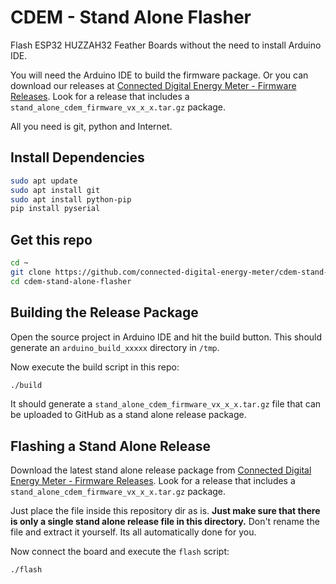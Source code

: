 # CDEM - Stand Alone Flasher

Flash ESP32 HUZZAH32 Feather Boards without the need to install Arduino IDE.

You will need the Arduino IDE to build the firmware package. Or you can download our releases at [Connected Digital Energy Meter - Firmware Releases](https://github.com/connected-digital-energy-meter/cdem_firmware/releases). Look for a release that includes a `stand_alone_cdem_firmware_vx_x_x.tar.gz` package.

All you need is git, python and Internet.

## Install Dependencies

```bash
sudo apt update
sudo apt install git
sudo apt install python-pip
pip install pyserial
```

## Get this repo

```bash
cd ~
git clone https://github.com/connected-digital-energy-meter/cdem-stand-alone-flasher.git
cd cdem-stand-alone-flasher
```

## Building the Release Package

Open the source project in Arduino IDE and hit the build button. This should generate an `arduino_build_xxxxx` directory in `/tmp`.

Now execute the build script in this repo:

```bash
./build
```

It should generate a `stand_alone_cdem_firmware_vx_x_x.tar.gz` file that can be uploaded to GitHub as a stand alone release package.

## Flashing a Stand Alone Release

Download the latest stand alone release package from [Connected Digital Energy Meter - Firmware Releases](https://github.com/connected-digital-energy-meter/cdem_firmware/releases). Look for a release that includes a `stand_alone_cdem_firmware_vx_x_x.tar.gz` package.

Just place the file inside this repository dir as is. **Just make sure that there is only a single stand alone release file in this directory.** Don't rename the file and extract it yourself. Its all automatically done for you.

Now connect the board and execute the `flash` script:

```bash
./flash
```